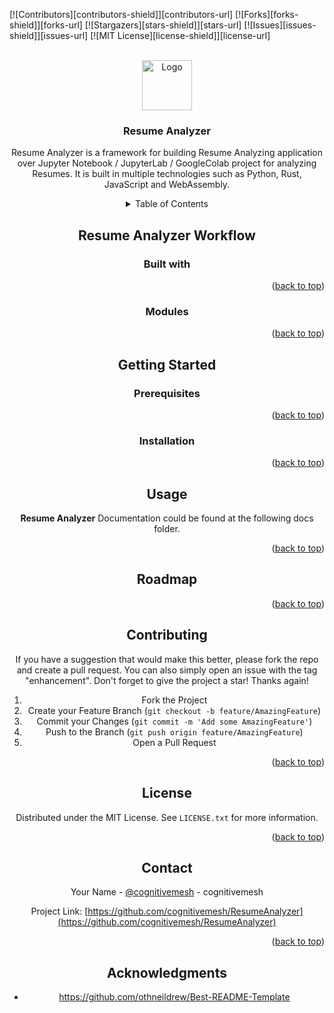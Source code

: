 <!-- PROJECT SHIELDS -->
<!--
*** I'm using markdown "reference style" links for readability.
*** Reference links are enclosed in brackets [ ] instead of parentheses ( ).
*** See the bottom of this document for the declaration of the reference variables
*** for contributors-url, forks-url, etc. This is an optional, concise syntax you may use.
*** https://www.markdownguide.org/basic-syntax/#reference-style-links
-->
[![Contributors][contributors-shield]][contributors-url]
[![Forks][forks-shield]][forks-url]
[![Stargazers][stars-shield]][stars-url]
[![Issues][issues-shield]][issues-url]
[![MIT License][license-shield]][license-url]

<!-- PROJECT LOGO -->
<br />
<div align="center">
  <a href="https://github.com/Cognitivemesh/ResumeAnalyzer">
    <img src="images/logo.png" alt="Logo" width="80" height="80">
  </a>

  <h3 align="center">Resume Analyzer</h3>

Resume Analyzer is a framework for building Resume Analyzing application over Jupyter Notebook / JupyterLab / GoogleColab project for analyzing Resumes. It is built in multiple technologies such as Python, Rust, JavaScript and WebAssembly.

<!-- TABLE OF CONTENTS -->
<details>
  <summary>Table of Contents</summary>
  <ol>
    <li>
      <a href="#resume-analyzer-workflow">Resume Analyzer Workflow</a>
      <ul>
        <li><a href="#built-with">Built With</a></li>
      </ul>
    </li>
    <li>
      <a href="#getting-started">Getting Started</a>
      <ul>
        <li><a href="#prerequisites">Prerequisites</a></li>
        <li><a href="#installation">Installation</a></li>
      </ul>
    </li>
    <li><a href="#usage">Usage</a></li>
    <li><a href="#roadmap">Roadmap</a></li>
    <li><a href="#contributing">Contributing</a></li>
    <li><a href="#license">License</a></li>
    <li><a href="#contact">Contact</a></li>
    <li><a href="#acknowledgments">Acknowledgments</a></li>
  </ol>
</details>

## Resume Analyzer Workflow

### Built with

<p align="right">(<a href="#top">back to top</a>)</p>

### Modules

<p align="right">(<a href="#top">back to top</a>)</p>

<!-- GETTING -->
## Getting Started

### Prerequisites

<p align="right">(<a href="#top">back to top</a>)</p>

### Installation

<p align="right">(<a href="#top">back to top</a>)</p>

<!-- USAGE -->
## Usage

**Resume Analyzer** Documentation could be found at the following docs folder.

<p align="right">(<a href="#top">back to top</a>)</p>

<!-- ROADMAP -->
## Roadmap

<p align="right">(<a href="#top">back to top</a>)</p>

<!-- CONTRIBUTING -->
## Contributing

If you have a suggestion that would make this better, please fork the repo and create a pull request. You can also simply open an issue with the tag "enhancement".
Don't forget to give the project a star! Thanks again!

1. Fork the Project
2. Create your Feature Branch (`git checkout -b feature/AmazingFeature`)
3. Commit your Changes (`git commit -m 'Add some AmazingFeature'`)
4. Push to the Branch (`git push origin feature/AmazingFeature`)
5. Open a Pull Request

<p align="right">(<a href="#top">back to top</a>)</p>

<!-- LICENSE -->
## License

Distributed under the MIT License. See `LICENSE.txt` for more information.

<p align="right">(<a href="#top">back to top</a>)</p>

<!-- CONTACT -->
## Contact

Your Name - [@cognitivemesh](https://twitter.com/cognitivemesh) - cognitivemesh

Project Link: [https://github.com/cognitivemesh/ResumeAnalyzer](https://github.com/cognitivemesh/ResumeAnalyzer)

<p align="right">(<a href="#top">back to top</a>)</p>

## Acknowledgments

* https://github.com/othneildrew/Best-README-Template
